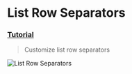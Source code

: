 # List Row Separators
 ### [Tutorial](https://designcode.io/swiftui-handbook-list-row-separators)
> Customize list row separators

![List Row Separators](https://github.com/mrgsdev/DesignCode/assets/157994617/b8024675-e933-433e-8a55-43ca090baf9c)
 